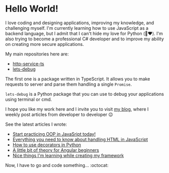 # Hello World!

I love coding and designing applications, improving my knowledge, and challenging myself. I'm currently learning how to use JavaScript as a backend language, but I admit that I can't hide my love for Python (:see_no_evil::heart:). I'm also trying to become a professional C# developer and to improve my ability on creating more secure applications.

My main repositories here are:

- [http-service-ts](https://github.com/luizfilipezs/http-service-ts)
- [lets-debug](https://github.com/luizfilipezs/lets-debug)

The first one is a package written in TypeScript. It allows you to make requests to server and parse them handling a single `Promise`.

`lets-debug` is a Python package that you can use to debug your applications using terminal or cmd.

I hope you like my work here and I invite you to visit [my blog](https://blogdolipe.com.br), where I weekly post articles from developer to developer :wink:

See the latest articles I wrote:

<!-- HASHNODE:START -->
- [Start practicing OOP in JavaSript today!](https://blogdolipe.com.br/start-practicing-oop-in-javasript-today-ckdmm1zgw05o2zzs1626v5c2a)
- [Everything you need to know about handling HTML in JavaScript](https://blogdolipe.com.br/everything-you-need-to-know-about-handling-html-in-javascript-ckdef273p0245yss1htzncoaj)
- [How to use decorators in Python](https://blogdolipe.com.br/how-to-use-decorators-in-python-ckdbiqgjg01h759s16hn95tlr)
- [A little bit of theory for Angular beginners](https://blogdolipe.com.br/a-little-bit-of-theory-for-angular-beginners-ckd9tb9dw00a2z2s1a9vf0zuo)
- [Nice things I'm learning while creating my framework](https://blogdolipe.com.br/nice-things-im-learning-while-creating-my-framework-ckd5kbq1200uo5ys19rn9dmm8)
<!-- HASHNODE:END -->

Now, I have to go and code something... :octocat:
